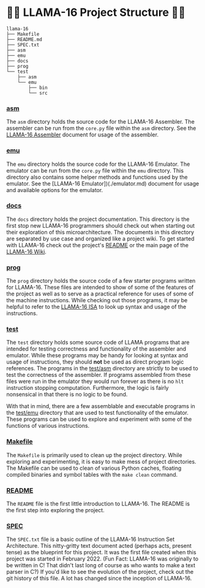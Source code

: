 # 🦙📂 LLAMA-16 Project Structure 📂🦙
```
llama-16
├── Makefile
├── README.md
├── SPEC.txt
├── asm
├── emu
├── docs
├── prog
└── test
    ├── asm
    └── emu
        ├── bin
        └── src
```
### [asm](../asm)
The `asm` directory holds the source code for the LLAMA-16 Assembler. The assembler can be run from the `core.py` file within the `asm` directory. See the [LLAMA-16 Assembler](./assembler.md) document for usage of the assembler.

### [emu](../emu)
The `emu` directory holds the source code for the LLAMA-16 Emulator. The emulator can be run from the `core.py` file within the `emu` directory. This directory also contains some helper methods and functions used by the emulator. See the [LLAMA-16 Emulator])(./emulator.md) document for usage and available options for the emulator.

### [docs](.)
The `docs` directory holds the project documentation. This directory is the first stop new LLAMA-16 programmers should check out when starting out their exploration of this microarchitecture. The documents in this directory are separated by use case and organized like a project wiki. To get started with LLAMA-16 check out the project's [README](../README.md) or the main page of the [LLAMA-16 Wiki](./llama.md).

### [prog](../prog/)
The `prog` directory holds the source code of a few starter programs written for LLAMA-16. These files are intended to show of some of the features of the project as well as to serve as a practical reference for uses of some of the machine instructions. While checking out those programs, it may be helpful to refer to the [LLAMA-16 ISA](./isa.md) to look up syntax and usage of the instructions.

### [test](../test)
The `test` directory holds some source code of LLAMA programs that are intended for testing correctness and functionality of the assembler and emulator. While these programs may be handy for looking at syntax and usage of instructions, they should **not** be used as direct program logic references. The programs in the [test/asm](../test/asm) directory are strictly to be used to test the correctness of the assembler. If programs assembled from these files were run in the emulator they would run forever as there is no `hlt` instruction stopping computation. Furthermore, the logic is fairly nonsensical in that there is no logic to be found.

With that in mind, there are a few assemblable and executable programs in the [test/emu](../test/emu) directory that are used to test functionality of the emulator. These programs can be used to explore and experiment with some of the functions of various instructions.

### [Makefile](../Makefile)
The `Makefile` is primarily used to clean up the project directory. While exploring and experimenting, it is easy to make mess of project directories. The Makefile can be used to clean of various Python caches, floating compiled binaries and symbol tables with the `make clean` command.

### [README](../README.md)
The `README` file is the first little introduction to LLAMA-16. The README is the first step into exploring the project.

### [SPEC](../SPEC.txt)
The `SPEC.txt` file is a basic outline of the LLAMA-16 Instruction Set Architecture. This nitty-gritty text document acted (perhaps acts, present tense) as the blueprint for this project. It was the first file created when this project was started in February 2022. (Fun Fact: LLAMA-16 was originally to be written in C! That didn't last long of course as who wants to make a text parser in C?)
If you'd like to see the evolution of the project, check out the git history of this file. A lot has changed since the inception of LLAMA-16.

